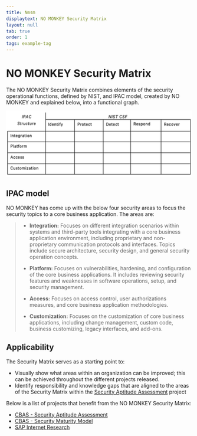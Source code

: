 ```yaml
---
title: Nmsm
displaytext: NO MONKEY Security Matrix
layout: null
tab: true
order: 1
tags: example-tag
---
```


# NO MONKEY Security Matrix

The NO MONKEY Security Matrix combines elements of the security operational functions, defined by NIST, and IPAC model, created by NO MONKEY and explained below, into a functional graph.

![](assets/images/NM-Matrix.png)


## IPAC model

NO MONKEY has come up with the below four security areas to focus the security topics to a core business application. The areas are:

> - **Integration:** Focuses on different integration scenarios within systems and third-party tools integrating with a core business application environment, including proprietary and non-proprietary communication protocols and interfaces. Topics include secure architecture, security design, and general security operation concepts.
>
> - **Platform:** Focuses on vulnerabilities, hardening, and configuration of the core business applications. It includes reviewing security features and weaknesses in software operations, setup, and security management.
>
> - **Access:** Focuses on access control, user authorizations measures, and core business application methodologies.
>
> - **Customization:** Focuses on the customization of core business applications, including change management, custom code, business customizing, legacy interfaces, and add-ons.


## Applicability

The Security Matrix serves as a starting point to:

- Visually show what areas within an organization can be improved; this can be achieved throughout the different projects released.
- Identify responsibility and knowledge gaps that are aligned to the areas of the Security Matrix within the [Security Aptitude Assessment](https://github.com/NO-MONKEY/CBAS-SAP-SecurityAptitudeAssessment) project

Below is a list of projects that benefit from the NO MONKEY Security Matrix:

- [CBAS - Security Aptitude Assessment](https://github.com/NO-MONKEY/CBAS-SAP-SecurityAptitudeAssessment)
- [CBAS - Security Maturity Model](https://github.com/NO-MONKEY/CBAS-SAP-SecurityMaturityModel)
- [SAP Internet Research](https://github.com/NO-MONKEY/CBAS-SAPInternetResearch)
